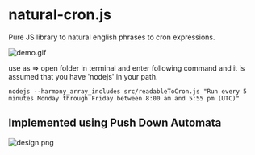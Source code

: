 # natural-cron.js
Pure JS library to natural english phrases to cron expressions.


![demo.gif](https://github.com/darkeyedevelopers/natural-cron.js/blob/master/resources/demo.gif)

use as => open folder in terminal and enter following command and it is assumed that you have 'nodejs' in your path. 
    
    nodejs --harmony_array_includes src/readableToCron.js "Run every 5 minutes Monday through Friday between 8:00 am and 5:55 pm (UTC)"


## Implemented using Push Down Automata
![design.png](https://github.com/darkeyedevelopers/natural-cron.js/blob/master/resources/design.png)
